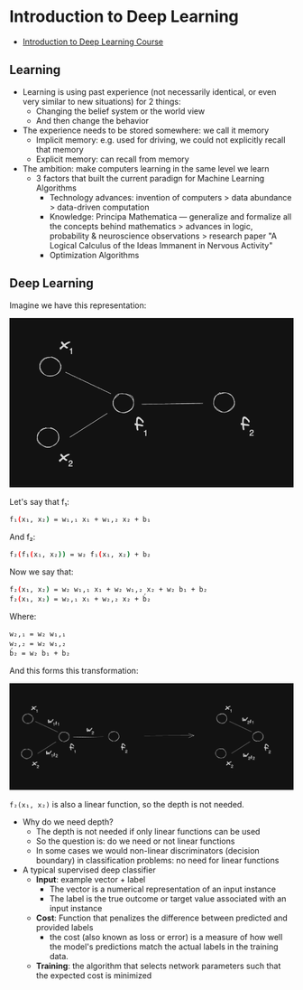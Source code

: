 # Introduction to Deep Learning

- [Introduction to Deep Learning Course](https://www.edx.org/learn/engineering/purdue-university-introduction-to-deep-learning-2)

## Learning

- Learning is using past experience (not necessarily identical, or even very similar to new situations) for 2 things:
  - Changing the belief system or the world view
  - And then change the behavior
- The experience needs to be stored somewhere: we call it memory
  - Implicit memory: e.g. used for driving, we could not explicitly recall that memory
  - Explicit memory: can recall from memory
- The ambition: make computers learning in the same level we learn
  - 3 factors that built the current paradign for Machine Learning Algorithms
    - Technology advances: invention of computers > data abundance > data-driven computation
    - Knowledge: Principa Mathematica — generalize and formalize all the concepts behind mathematics > advances in logic, probability & neuroscience observations > research paper "A Logical Calculus of the Ideas Immanent in Nervous Activity"
    - Optimization Algorithms

## Deep Learning

Imagine we have this representation:

![](001.png)

Let's say that f₁:

```bash
f₁(x₁, x₂) = w₁,₁ x₁ + w₁,₂ x₂ + b₁
```

And f₂:

```bash
f₂(f₁(x₁, x₂)) = w₂ f₁(x₁, x₂) + b₂
```

Now we say that:

```bash
f₂(x₁, x₂) = w₂ w₁,₁ x₁ + w₂ w₁,₂ x₂ + w₂ b₁ + b₂
f₂(x₁, x₂) = w₂,₁ x₁ + w₂,₂ x₂ + b́₂
```

Where:

```bash
w₂,₁ = w₂ w₁,₁
w₂,₂ = w₂ w₁,₂
b́₂ = w₂ b₁ + b₂
```

And this forms this transformation:

![](002.png)

`f₂(x₁, x₂)` is also a linear function, so the depth is not needed.

- Why do we need depth?
  - The depth is not needed if only linear functions can be used
  - So the question is: do we need or not linear functions
  - In some cases we would non-linear discriminators (decision boundary) in classification problems: no need for linear functions
- A typical supervised deep classifier
  - **Input**: example vector + label
    - The vector is a numerical representation of an input instance
    - The label is the true outcome or target value associated with an input instance
  - **Cost**: Function that penalizes the difference between predicted and provided labels
    - the cost (also known as loss or error) is a measure of how well the model's predictions match the actual labels in the training data.
  - **Training**: the algorithm that selects network parameters such that the expected cost is minimized
